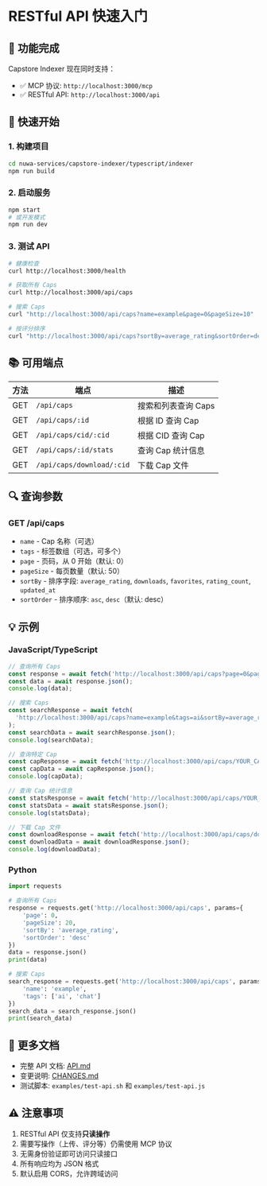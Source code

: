 # RESTful API 快速入门

## 🎉 功能完成

Capstore Indexer 现在同时支持：
- ✅ MCP 协议: `http://localhost:3000/mcp`
- ✅ RESTful API: `http://localhost:3000/api`

## 🚀 快速开始

### 1. 构建项目

```bash
cd nuwa-services/capstore-indexer/typescript/indexer
npm run build
```

### 2. 启动服务

```bash
npm start
# 或开发模式
npm run dev
```

### 3. 测试 API

```bash
# 健康检查
curl http://localhost:3000/health

# 获取所有 Caps
curl http://localhost:3000/api/caps

# 搜索 Caps
curl "http://localhost:3000/api/caps?name=example&page=0&pageSize=10"

# 按评分排序
curl "http://localhost:3000/api/caps?sortBy=average_rating&sortOrder=desc"
```

## 📚 可用端点

| 方法 | 端点 | 描述 |
|------|------|------|
| GET | `/api/caps` | 搜索和列表查询 Caps |
| GET | `/api/caps/:id` | 根据 ID 查询 Cap |
| GET | `/api/caps/cid/:cid` | 根据 CID 查询 Cap |
| GET | `/api/caps/:id/stats` | 查询 Cap 统计信息 |
| GET | `/api/caps/download/:cid` | 下载 Cap 文件 |

## 🔍 查询参数

### GET /api/caps

- `name` - Cap 名称（可选）
- `tags` - 标签数组（可选，可多个）
- `page` - 页码，从 0 开始（默认: 0）
- `pageSize` - 每页数量（默认: 50）
- `sortBy` - 排序字段: `average_rating`, `downloads`, `favorites`, `rating_count`, `updated_at`
- `sortOrder` - 排序顺序: `asc`, `desc`（默认: desc）

## 💡 示例

### JavaScript/TypeScript

```typescript
// 查询所有 Caps
const response = await fetch('http://localhost:3000/api/caps?page=0&pageSize=20');
const data = await response.json();
console.log(data);

// 搜索 Caps
const searchResponse = await fetch(
  'http://localhost:3000/api/caps?name=example&tags=ai&sortBy=average_rating&sortOrder=desc'
);
const searchData = await searchResponse.json();
console.log(searchData);

// 查询特定 Cap
const capResponse = await fetch('http://localhost:3000/api/caps/YOUR_CAP_ID');
const capData = await capResponse.json();
console.log(capData);

// 查询 Cap 统计信息
const statsResponse = await fetch('http://localhost:3000/api/caps/YOUR_CAP_ID/stats');
const statsData = await statsResponse.json();
console.log(statsData);

// 下载 Cap 文件
const downloadResponse = await fetch('http://localhost:3000/api/caps/download/YOUR_CID?dataFormat=utf8');
const downloadData = await downloadResponse.json();
console.log(downloadData);
```

### Python

```python
import requests

# 查询所有 Caps
response = requests.get('http://localhost:3000/api/caps', params={
    'page': 0,
    'pageSize': 20,
    'sortBy': 'average_rating',
    'sortOrder': 'desc'
})
data = response.json()
print(data)

# 搜索 Caps
search_response = requests.get('http://localhost:3000/api/caps', params={
    'name': 'example',
    'tags': ['ai', 'chat']
})
search_data = search_response.json()
print(search_data)
```

## 📖 更多文档

- 完整 API 文档: [API.md](./API.md)
- 变更说明: [CHANGES.md](./CHANGES.md)
- 测试脚本: `examples/test-api.sh` 和 `examples/test-api.js`

## ⚠️ 注意事项

1. RESTful API 仅支持**只读操作**
2. 需要写操作（上传、评分等）仍需使用 MCP 协议
3. 无需身份验证即可访问只读接口
4. 所有响应均为 JSON 格式
5. 默认启用 CORS，允许跨域访问

